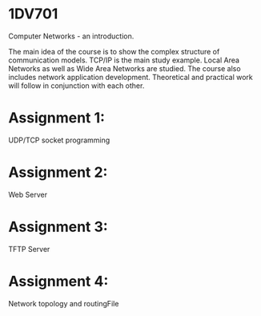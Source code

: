 # 1DV701
Computer Networks - an introduction.

The main idea of the course is to show the complex structure of communication models. TCP/IP is the main study example. Local Area Networks as well as Wide Area Networks are studied. The course also includes network application development. Theoretical and practical work will follow in conjunction with each other.

# Assignment 1:
UDP/TCP socket programming


# Assignment 2:
Web Server

# Assignment 3:
TFTP Server

# Assignment 4:
Network topology and routingFile
